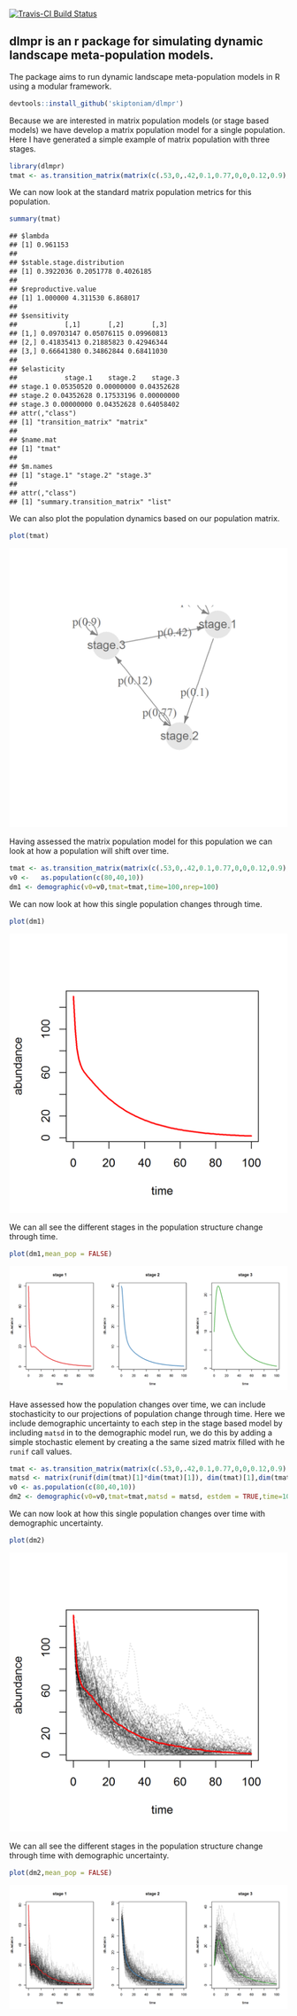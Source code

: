 [![Travis-CI Build Status](https://travis-ci.org/skiptoniam/dlmpr.svg?branch=master)](https://travis-ci.org/skiptoniam/dlmpr) <!-- [![codecov](https://codecov.io/gh/skiptoniam/dlmpr/branch/master/graph/badge.svg)](https://codecov.io/gh/skiptoniam/dlmpr) -->

dlmpr is an r package for simulating dynamic landscape meta-population models.
------------------------------------------------------------------------------

The package aims to run dynamic landscape meta-population models in R using a modular framework.

``` r
devtools::install_github('skiptoniam/dlmpr')
```

Because we are interested in matrix population models (or stage based models) we have develop a matrix population model for a single population. Here I have generated a simple example of matrix population with three stages.

``` r
library(dlmpr)
tmat <- as.transition_matrix(matrix(c(.53,0,.42,0.1,0.77,0,0,0.12,0.9),nrow = 3,ncol = 3,byrow = TRUE))
```

We can now look at the standard matrix population metrics for this population.

``` r
summary(tmat)
```

    ## $lambda
    ## [1] 0.961153
    ## 
    ## $stable.stage.distribution
    ## [1] 0.3922036 0.2051778 0.4026185
    ## 
    ## $reproductive.value
    ## [1] 1.000000 4.311530 6.868017
    ## 
    ## $sensitivity
    ##            [,1]       [,2]       [,3]
    ## [1,] 0.09703147 0.05076115 0.09960813
    ## [2,] 0.41835413 0.21885823 0.42946344
    ## [3,] 0.66641380 0.34862844 0.68411030
    ## 
    ## $elasticity
    ##            stage.1    stage.2    stage.3
    ## stage.1 0.05350520 0.00000000 0.04352628
    ## stage.2 0.04352628 0.17533196 0.00000000
    ## stage.3 0.00000000 0.04352628 0.64058402
    ## attr(,"class")
    ## [1] "transition_matrix" "matrix"           
    ## 
    ## $name.mat
    ## [1] "tmat"
    ## 
    ## $m.names
    ## [1] "stage.1" "stage.2" "stage.3"
    ## 
    ## attr(,"class")
    ## [1] "summary.transition_matrix" "list"

We can also plot the population dynamics based on our population matrix.

``` r
plot(tmat)
```

![](readme_files/figure-markdown_github/single_pop_plot-1.png)<!-- -->

Having assessed the matrix population model for this population we can look at how a population will shift over time.

``` r
tmat <- as.transition_matrix(matrix(c(.53,0,.42,0.1,0.77,0,0,0.12,0.9),nrow = 3,ncol = 3,byrow = TRUE))
v0 <-   as.population(c(80,40,10))
dm1 <- demographic(v0=v0,tmat=tmat,time=100,nrep=100)
```

We can now look at how this single population changes through time.

``` r
plot(dm1)
```

![](readme_files/figure-markdown_github/plot_all1-1.png)<!-- -->

We can all see the different stages in the population structure change through time.

``` r
plot(dm1,mean_pop = FALSE)
```

![](readme_files/figure-markdown_github/plot_all_stages1-1.png)<!-- -->

Have assessed how the population changes over time, we can include stochasticity to our projections of population change through time. Here we include demographic uncertainty to each step in the stage based model by including `matsd` in to the demographic model run, we do this by adding a simple stochastic element by creating a the same sized matrix filled with he `runif` call values.

``` r
tmat <- as.transition_matrix(matrix(c(.53,0,.42,0.1,0.77,0,0,0.12,0.9),nrow = 3,ncol = 3,byrow = TRUE))
matsd <- matrix(runif(dim(tmat)[1]*dim(tmat)[1]), dim(tmat)[1],dim(tmat)[2])
v0 <- as.population(c(80,40,10))
dm2 <- demographic(v0=v0,tmat=tmat,matsd = matsd, estdem = TRUE,time=100,nrep=100)
```

We can now look at how this single population changes over time with demographic uncertainty.

``` r
plot(dm2)
```

![](readme_files/figure-markdown_github/plot_all2-1.png)<!-- -->

We can all see the different stages in the population structure change through time with demographic uncertainty.

``` r
plot(dm2,mean_pop = FALSE)
```

![](readme_files/figure-markdown_github/plot_all_stages2-1.png)<!-- -->
